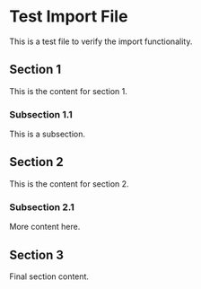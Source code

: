 # Test Import File

This is a test file to verify the import functionality.

## Section 1

This is the content for section 1.

### Subsection 1.1

This is a subsection.

## Section 2

This is the content for section 2.

### Subsection 2.1

More content here.

## Section 3

Final section content. 